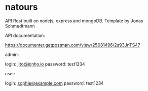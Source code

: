 # natours

API Rest built on nodejs, express and mongoDB.
Template by Jonas Schmedtmann

API documentation:

https://documenter.getpostman.com/view/25081496/2s93JnTS47

admin:

login: jito@jonho.io
password: test1234

user:

login: sophie@example.com
password: test1234
